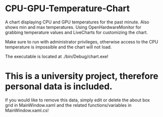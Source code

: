 # CPU-GPU-Temperature-Chart
A chart displaying CPU and GPU temperatures for the past minute. Also shows min and max temperatures. Using OpenHardwareMonitor for grabbing temperature values and LiveCharts for customizing the chart.

Make sure to run with administrator privileges, otherwise access to the CPU temperature is impossible and the chart will not load.

The executable is located at ./bin/Debug/chart.exe!

# This is a university project, therefore personal data is included.
If you would like to remove this data, simply edit or delete the about box grid in MainWindow.xaml and the related functions/variables in MainWindow.xaml.cs!

